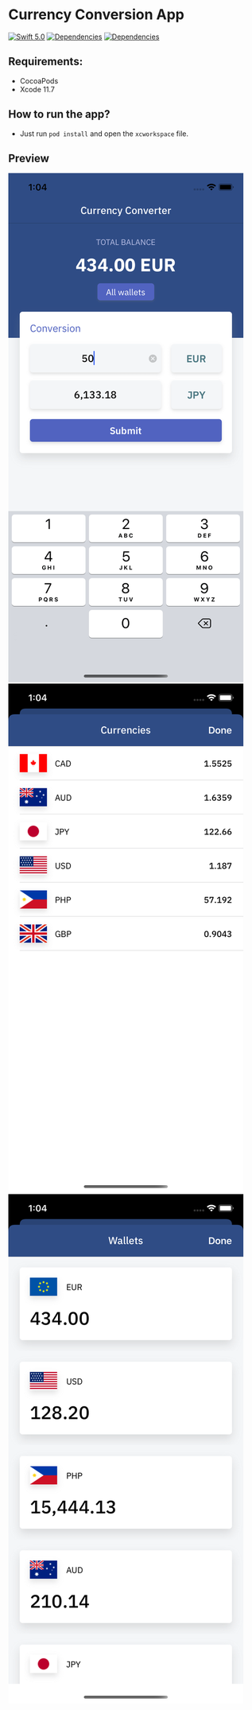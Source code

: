 # Currency Conversion App

[![Swift 5.0](https://img.shields.io/badge/swift-5.0-ED523F.svg?style=flat)](https://swift.org/download/) [![Dependencies](https://img.shields.io/badge/dependencies-RxSwift-brightgreen.svg)](https://github.com/ReactiveX/RxSwift) [![Dependencies](https://img.shields.io/badge/dependencies-RealmSwift-brightgreen)](https://github.com/realm/realm-cocoa)

## Requirements:

* CocoaPods
* Xcode 11.7

## How to run the app?

* Just run `pod install` and open the `xcworkspace` file.

## Preview

![Shot 1](https://github.com/johnpaulmanoza/currencyconvert/blob/master/Preview/Shot1.png?raw=true)
![Shot 2](https://github.com/johnpaulmanoza/currencyconvert/blob/master/Preview/Shot2.png?raw=true)
![Shot 3](https://github.com/johnpaulmanoza/currencyconvert/blob/master/Preview/Shot3.png?raw=true)